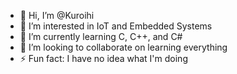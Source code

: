 - 👋 Hi, I’m @Kuroihi
- 👀 I’m interested in IoT and Embedded Systems
- 🌱 I’m currently learning C, C++, and C#
- 💞️ I’m looking to collaborate on learning everything
- ⚡ Fun fact: I have no idea what I'm doing

<!---
Kuroihi/Kuroihi is a ✨ special ✨ repository because its `README.md` (this file) appears on your GitHub profile.
You can click the Preview link to take a look at your changes.
--->
